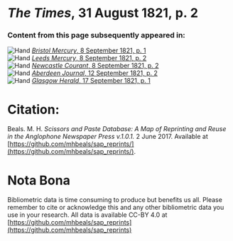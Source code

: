 # *The Times*, 31 August 1821, p. 2  
  
### Content from this page subsequently appeared in:  
![Hand](http://scissorsandpaste.net/wp-content/uploads/2017/06/smallhandpointer.png) [*Bristol Mercury*, 8 September 1821, p. 1](https://mhbeals.github.io/sap_html/Bristol-Mercury/Bristol-Mercury-8-September-1821-p-1)  
![Hand](http://scissorsandpaste.net/wp-content/uploads/2017/06/smallhandpointer.png) [*Leeds Mercury*, 8 September 1821, p. 2](https://mhbeals.github.io/sap_html/Leeds-Mercury/Leeds-Mercury-8-September-1821-p-2)  
![Hand](http://scissorsandpaste.net/wp-content/uploads/2017/06/smallhandpointer.png) [*Newcastle Courant*, 8 September 1821, p. 2](https://mhbeals.github.io/sap_html/Newcastle-Courant/Newcastle-Courant-8-September-1821-p-2)  
![Hand](http://scissorsandpaste.net/wp-content/uploads/2017/06/smallhandpointer.png) [*Aberdeen Journal*, 12 September 1821, p. 2](https://mhbeals.github.io/sap_html/Aberdeen-Journal/Aberdeen-Journal-12-September-1821-p-2)  
![Hand](http://scissorsandpaste.net/wp-content/uploads/2017/06/smallhandpointer.png) [*Glasgow Herald*, 17 September 1821, p. 1](https://mhbeals.github.io/sap_html/Glasgow-Herald/Glasgow-Herald-17-September-1821-p-1)  


# Citation: 

Beals. M. H. *Scissors and Paste Database: A Map of Reprinting and Reuse in the Anglophone Newspaper Press v.1.0.1.* 2 June 2017. Available at [https://github.com/mhbeals/sap_reprints/](https://github.com/mhbeals/sap_reprints/). 

# Nota Bona

Bibliometric data is time consuming to produce but benefits us all. Please remember to cite or acknowledge this and any other bibliometric data you use in your research. All data is available CC-BY 4.0 at [https://github.com/mhbeals/sap_reprints](https://github.com/mhbeals/sap_reprints)